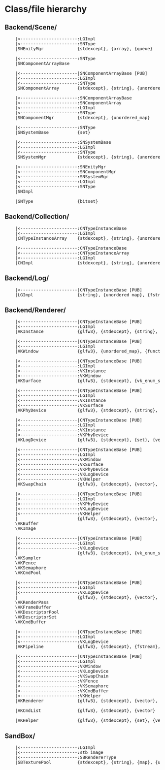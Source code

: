 # Class/file hierarchy

## Backend/Scene/
<pre>
    |<----------------------:LGImpl
    |<----------------------:SNType
    |SNEnityMgr             {stdexcept}, {array}, {queue}

    |<----------------------:SNType
    |SNComponentArrayBase

    |<----------------------|SNComponentArrayBase [PUB]
    |<----------------------:LGImpl
    |<----------------------:SNType
    |SNComponentArray       {stdexcept}, {string}, {unordered_map}, {array}

    |<----------------------:SNComponentArrayBase
    |<----------------------:SNComponentArray
    |<----------------------:LGImpl
    |<----------------------:SNType
    |SNComponentMgr         {stdexcept}, {unordered_map}

    |<----------------------:SNType
    |SNSystemBase           {set}

    |<----------------------:SNSystemBase
    |<----------------------:LGImpl
    |<----------------------:SNType
    |SNSystemMgr            {stdexcept}, {string}, {unordered_map}

    |<----------------------:SNEnityMgr
    |<----------------------:SNComponentMgr
    |<----------------------:SNSystemMgr
    |<----------------------:LGImpl
    |<----------------------:SNType
    |SNImpl

    |SNType                 {bitset}
</pre>

## Backend/Collection/
<pre>
    |<----------------------:CNTypeInstanceBase
    |<----------------------:LGImpl
    |CNTypeInstanceArray    {stdexcept}, {string}, {unordered_map}, {array}

    |<----------------------:CNTypeInstanceBase
    |<----------------------:CNTypeInstanceArray
    |<----------------------:LGImpl
    |CNImpl                 {stdexcept}, {string}, {unordered_map}
</pre>

## Backend/Log/
<pre>
    |<----------------------|CNTypeInstanceBase [PUB]
    |LGImpl                 {string}, {unordered_map}, {fstream}, {sstream}, {iostream}, {iomanip}, {chrono}
</pre>

## Backend/Renderer/
<pre>
    |<----------------------|CNTypeInstanceBase [PUB]
    |<----------------------:LGImpl
    |VKInstance             {glfw3}, {stdexcept}, {string}, {set}, {vector}, {vk_enum_string_helper}

    |<----------------------|CNTypeInstanceBase [PUB]
    |<----------------------:LGImpl
    |VKWindow               {glfw3}, {unordered_map}, {functional}

    |<----------------------|CNTypeInstanceBase [PUB]
    |<----------------------:LGImpl
    |<----------------------:VKInstance
    |<----------------------:VKWindow
    |VKSurface              {glfw3}, {stdexcept}, {vk_enum_string_helper}

    |<----------------------|CNTypeInstanceBase [PUB]
    |<----------------------:LGImpl
    |<----------------------:VKInstance
    |<----------------------:VKSurface
    |VKPhyDevice            {glfw3}, {stdexcept}, {string}, {unordered_map}, {set}, {vector}, {optional}

    |<----------------------|CNTypeInstanceBase [PUB]
    |<----------------------:LGImpl
    |<----------------------:VKInstance
    |<----------------------:VKPhyDevice
    |VKLogDevice            {glfw3}, {stdexcept}, {set}, {vector}, {vk_enum_string_helper}

    |<----------------------|CNTypeInstanceBase [PUB]
    |<----------------------:LGImpl
    |<----------------------:VKWindow
    |<----------------------:VKSurface
    |<----------------------:VKPhyDevice
    |<----------------------:VKLogDevice
    |<----------------------:VKHelper
    |VKSwapChain            {glfw3}, {stdexcept}, {vector}, {limits}, {algorithm}, {vk_enum_string_helper}

    |<----------------------|CNTypeInstanceBase [PUB]
    |<----------------------:LGImpl
    |<----------------------:VKPhyDevice
    |<----------------------:VKLogDevice
    |<----------------------:VKHelper
    |                       {glfw3}, {stdexcept}, {vector}, {vk_enum_string_helper}
    \VKBuffer
    \VKImage

    |<----------------------|CNTypeInstanceBase [PUB]
    |<----------------------:LGImpl
    |<----------------------:VKLogDevice
    |                       {glfw3}, {stdexcept}, {vk_enum_string_helper}
    \VKSampler
    \VKFence
    \VKSemaphore
    \VKCmdPool

    |<----------------------|CNTypeInstanceBase [PUB]
    |<----------------------:LGImpl
    |<----------------------:VKLogDevice
    |                       {glfw3}, {stdexcept}, {vector}, {vk_enum_string_helper}
    \VKRenderPass
    \VKFrameBuffer
    \VKDescriptorPool
    \VKDescriptorSet
    \VKCmdBuffer

    |<----------------------|CNTypeInstanceBase [PUB]
    |<----------------------:LGImpl
    |<----------------------:VKLogDevice
    |VKPipeline             {glfw3}, {stdexcept}, {fstream}, {vector}, {vk_enum_string_helper}

    |<----------------------|CNTypeInstanceBase [PUB]
    |<----------------------:LGImpl
    |<----------------------:VKWindow
    |<----------------------:VKLogDevice
    |<----------------------:VKSwapChain
    |<----------------------:VKFence
    |<----------------------:VKSemaphore
    |<----------------------:VKCmdBuffer
    |<----------------------:VKHelper
    |VKRenderer             {glfw3}, {stdexcept}, {vector}, {functional}, {vk_enum_string_helper}

    |VKCmdList              {glfw3}, {stdexcept}, {vector}

    |VKHelper               {glfw3}, {stdexcept}, {set}, {vector}
</pre>

## SandBox/
<pre>
    |<----------------------:LGImpl
    |<----------------------:stb_image
    |<----------------------:SBRendererType
    |SBTexturePool          {stdexcept}, {string}, {map}, {unordered_map}
</pre>